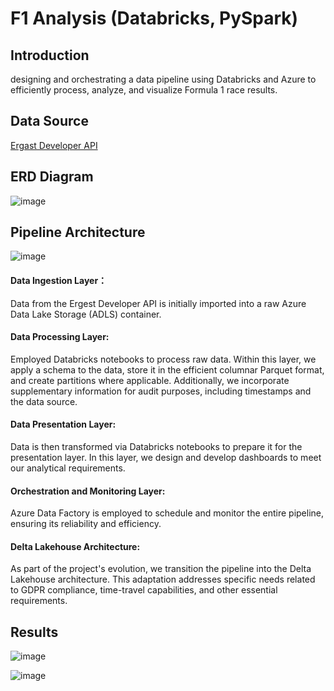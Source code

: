 # F1 Analysis (Databricks, PySpark)
## Introduction
designing and orchestrating a data pipeline using Databricks and Azure to efficiently process, analyze, and visualize Formula 1 race results.
## Data Source
[Ergast Developer API](http://ergast.com/mrd/)
## ERD Diagram
![image](https://github.com/jdenggao/Databricks-Spark-Data-Pipeline/assets/112433825/f7dedb49-52d0-4716-acc7-68a87f38e910)
## Pipeline Architecture
![image](https://github.com/jdenggao/Databricks-Spark-Data-Pipeline/assets/112433825/ae6ba2f4-c99f-4198-9035-43b04a15bb11)
#### Data Ingestion Layer：
Data from the Ergest Developer API is initially imported into a raw Azure Data Lake Storage (ADLS) container.
#### Data Processing Layer:
Employed Databricks notebooks to process raw data. Within this layer, we apply a schema to the data, store it in the efficient columnar Parquet format, and create partitions where applicable. Additionally, we incorporate supplementary information for audit purposes, including timestamps and the data source.
#### Data Presentation Layer:
Data is then transformed via Databricks notebooks to prepare it for the presentation layer. In this layer, we design and develop dashboards to meet our analytical requirements.
#### Orchestration and Monitoring Layer:
Azure Data Factory is employed to schedule and monitor the entire pipeline, ensuring its reliability and efficiency.
#### Delta Lakehouse Architecture:
As part of the project's evolution, we transition the pipeline into the Delta Lakehouse architecture. This adaptation addresses specific needs related to GDPR compliance, time-travel capabilities, and other essential requirements.
## Results

![image](https://github.com/jdenggao/Databricks-Spark-Data-Pipeline/assets/112433825/6a652558-8533-4b9d-9db2-57afdb359802)

![image](https://github.com/jdenggao/Databricks-Spark-Data-Pipeline/assets/112433825/0732a590-c703-4c95-9579-b29ee783252f)
